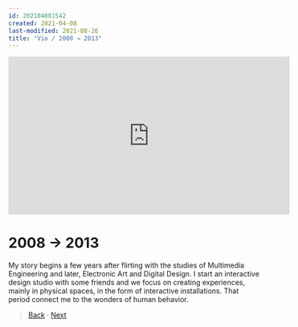 ```yaml
---
id: 202104081542
created: 2021-04-08
last-modified: 2021-08-26
title: "Vio / 2008 → 2013"
---
```

<iframe width="560" height="315" src="https://www.youtube.com/embed/S13tjz6TKek" title="YouTube video player" frameborder="0" allow="accelerometer; autoplay; clipboard-write; encrypted-media; gyroscope; picture-in-picture" allowfullscreen></iframe>

# 2008 → 2013

My story begins a few years after flirting with the studies of Multimedia Engineering and later, Electronic Art and Digital Design. I start an interactive design studio with some friends and we focus on creating experiences, mainly in physical spaces, in the form of interactive installations. That period connect me to the wonders of human behavior.

>[Back]([[202104071256]]) · [Next]([[202104081543]])